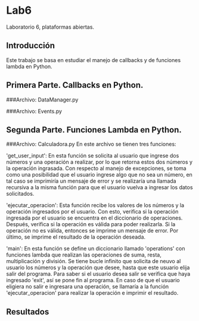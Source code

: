 # Lab6
Laboratorio 6, plataformas abiertas.

## Introducción 
Este trabajo se basa en estudiar el manejo de callbacks y de funciones lambda en Python.

## Primera Parte. Callbacks en Python.
###Archivo: DataManager.py


###Archivo: Events.py

## Segunda Parte. Funciones Lambda en Python.
###Archivo: Calculadora.py
En este archivo se tienen tres funciones:

'get_user_input':
En esta función se solicita al usuario que ingrese dos números y una operación a realizar, por lo que retorna estos dos números y la operación ingrasada.
Con respecto al manejo de excepciones, se toma como una posibilidad que el usuario ingrese algo que no sea un número, en tal caso se imprimiría un mensaje de error y se realizaría una llamada recursiva a la misma función para que el usuario vuelva a ingresar los datos solicitados.

'ejecutar_operacion':
Esta función recibe los valores de los números y la operación ingresados por el usuario. Con esto, verifica si la operación ingresada por el usuario se encuentra en el diccionario de operaciones.
Después, verifica si la operación es válida para poder realizarla. Si la operación no es válida, entonces se imprime un mensaje de error.
Por último, se imprime el resultado de la operación deseada.

'main':
En esta función se define un diccionario llamado 'operations' con funciones lambda que realizan las operaciones de suma, resta, multiplicación y división.
Se tiene bucle infinito que solicita de neuvo al usuario los números y la operación que desee, hasta que este usuario elija salir del programa.
Para saber si el usuario desea salir se verifica que haya ingresado 'exit', así se pone fin al programa.
En caso de que el usuario eligiera no salir e ingresara una operación, se llamaría a la función 'ejecutar_operacion' para realizar la operación e imprimir el resultado.


## Resultados